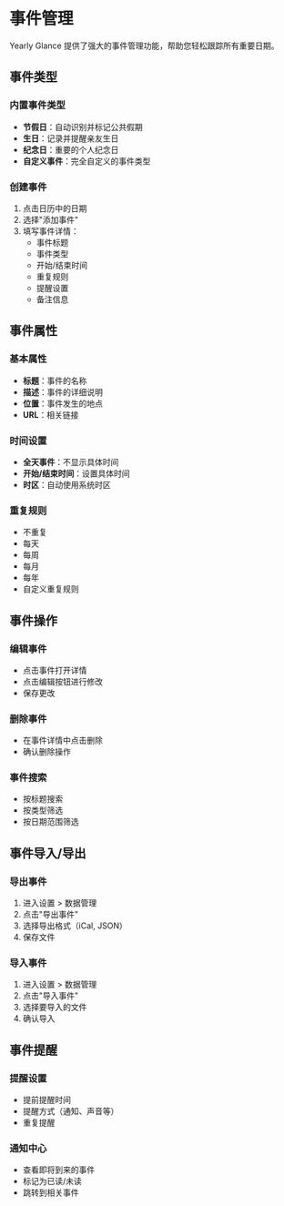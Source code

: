 # 事件管理

Yearly Glance 提供了强大的事件管理功能，帮助您轻松跟踪所有重要日期。

## 事件类型

### 内置事件类型

- **节假日**：自动识别并标记公共假期
- **生日**：记录并提醒亲友生日
- **纪念日**：重要的个人纪念日
- **自定义事件**：完全自定义的事件类型

### 创建事件

1. 点击日历中的日期
2. 选择"添加事件"
3. 填写事件详情：
   - 事件标题
   - 事件类型
   - 开始/结束时间
   - 重复规则
   - 提醒设置
   - 备注信息

## 事件属性

### 基本属性

- **标题**：事件的名称
- **描述**：事件的详细说明
- **位置**：事件发生的地点
- **URL**：相关链接

### 时间设置

- **全天事件**：不显示具体时间
- **开始/结束时间**：设置具体时间
- **时区**：自动使用系统时区

### 重复规则

- 不重复
- 每天
- 每周
- 每月
- 每年
- 自定义重复规则

## 事件操作

### 编辑事件

- 点击事件打开详情
- 点击编辑按钮进行修改
- 保存更改

### 删除事件

- 在事件详情中点击删除
- 确认删除操作

### 事件搜索

- 按标题搜索
- 按类型筛选
- 按日期范围筛选

## 事件导入/导出

### 导出事件

1. 进入设置 > 数据管理
2. 点击"导出事件"
3. 选择导出格式（iCal, JSON）
4. 保存文件

### 导入事件

1. 进入设置 > 数据管理
2. 点击"导入事件"
3. 选择要导入的文件
4. 确认导入

## 事件提醒

### 提醒设置

- 提前提醒时间
- 提醒方式（通知、声音等）
- 重复提醒

### 通知中心

- 查看即将到来的事件
- 标记为已读/未读
- 跳转到相关事件

